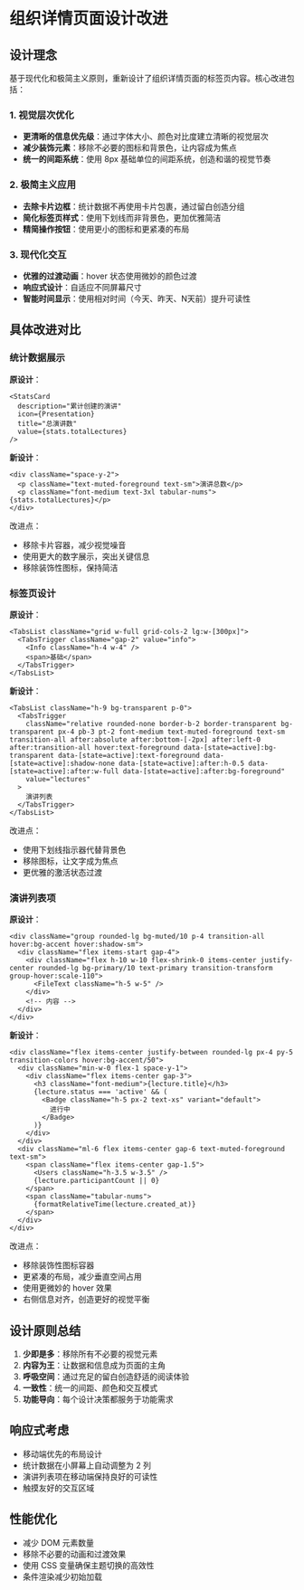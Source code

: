 # 组织详情页面设计改进

## 设计理念

基于现代化和极简主义原则，重新设计了组织详情页面的标签页内容。核心改进包括：

### 1. 视觉层次优化
- **更清晰的信息优先级**：通过字体大小、颜色对比度建立清晰的视觉层次
- **减少装饰元素**：移除不必要的图标和背景色，让内容成为焦点
- **统一的间距系统**：使用 8px 基础单位的间距系统，创造和谐的视觉节奏

### 2. 极简主义应用
- **去除卡片边框**：统计数据不再使用卡片包裹，通过留白创造分组
- **简化标签页样式**：使用下划线而非背景色，更加优雅简洁
- **精简操作按钮**：使用更小的图标和更紧凑的布局

### 3. 现代化交互
- **优雅的过渡动画**：hover 状态使用微妙的颜色过渡
- **响应式设计**：自适应不同屏幕尺寸
- **智能时间显示**：使用相对时间（今天、昨天、N天前）提升可读性

## 具体改进对比

### 统计数据展示

**原设计**：
```tsx
<StatsCard
  description="累计创建的演讲"
  icon={Presentation}
  title="总演讲数"
  value={stats.totalLectures}
/>
```

**新设计**：
```tsx
<div className="space-y-2">
  <p className="text-muted-foreground text-sm">演讲总数</p>
  <p className="font-medium text-3xl tabular-nums">{stats.totalLectures}</p>
</div>
```

改进点：
- 移除卡片容器，减少视觉噪音
- 使用更大的数字展示，突出关键信息
- 移除装饰性图标，保持简洁

### 标签页设计

**原设计**：
```tsx
<TabsList className="grid w-full grid-cols-2 lg:w-[300px]">
  <TabsTrigger className="gap-2" value="info">
    <Info className="h-4 w-4" />
    <span>基础</span>
  </TabsTrigger>
</TabsList>
```

**新设计**：
```tsx
<TabsList className="h-9 bg-transparent p-0">
  <TabsTrigger 
    className="relative rounded-none border-b-2 border-transparent bg-transparent px-4 pb-3 pt-2 font-medium text-muted-foreground text-sm transition-all after:absolute after:bottom-[-2px] after:left-0 after:transition-all hover:text-foreground data-[state=active]:bg-transparent data-[state=active]:text-foreground data-[state=active]:shadow-none data-[state=active]:after:h-0.5 data-[state=active]:after:w-full data-[state=active]:after:bg-foreground"
    value="lectures"
  >
    演讲列表
  </TabsTrigger>
</TabsList>
```

改进点：
- 使用下划线指示器代替背景色
- 移除图标，让文字成为焦点
- 更优雅的激活状态过渡

### 演讲列表项

**原设计**：
```tsx
<div className="group rounded-lg bg-muted/10 p-4 transition-all hover:bg-accent hover:shadow-sm">
  <div className="flex items-start gap-4">
    <div className="flex h-10 w-10 flex-shrink-0 items-center justify-center rounded-lg bg-primary/10 text-primary transition-transform group-hover:scale-110">
      <FileText className="h-5 w-5" />
    </div>
    <!-- 内容 -->
  </div>
</div>
```

**新设计**：
```tsx
<div className="flex items-center justify-between rounded-lg px-4 py-5 transition-colors hover:bg-accent/50">
  <div className="min-w-0 flex-1 space-y-1">
    <div className="flex items-center gap-3">
      <h3 className="font-medium">{lecture.title}</h3>
      {lecture.status === 'active' && (
        <Badge className="h-5 px-2 text-xs" variant="default">
          进行中
        </Badge>
      )}
    </div>
  </div>
  <div className="ml-6 flex items-center gap-6 text-muted-foreground text-sm">
    <span className="flex items-center gap-1.5">
      <Users className="h-3.5 w-3.5" />
      {lecture.participantCount || 0}
    </span>
    <span className="tabular-nums">
      {formatRelativeTime(lecture.created_at)}
    </span>
  </div>
</div>
```

改进点：
- 移除装饰性图标容器
- 更紧凑的布局，减少垂直空间占用
- 使用更微妙的 hover 效果
- 右侧信息对齐，创造更好的视觉平衡

## 设计原则总结

1. **少即是多**：移除所有不必要的视觉元素
2. **内容为王**：让数据和信息成为页面的主角
3. **呼吸空间**：通过充足的留白创造舒适的阅读体验
4. **一致性**：统一的间距、颜色和交互模式
5. **功能导向**：每个设计决策都服务于功能需求

## 响应式考虑

- 移动端优先的布局设计
- 统计数据在小屏幕上自动调整为 2 列
- 演讲列表项在移动端保持良好的可读性
- 触摸友好的交互区域

## 性能优化

- 减少 DOM 元素数量
- 移除不必要的动画和过渡效果
- 使用 CSS 变量确保主题切换的高效性
- 条件渲染减少初始加载